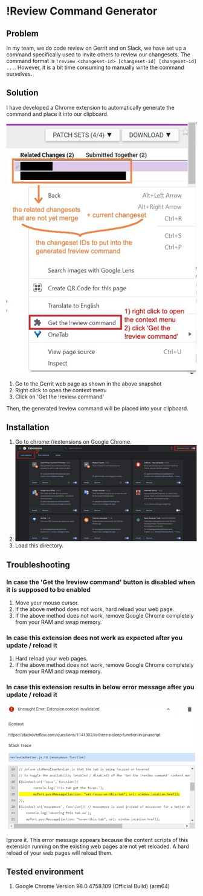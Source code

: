 # !Review Command Generator

## Problem

In my team, we do code review on Gerrit and on Slack, we have set up a command specifically used to invite others to review our changesets. The command format is `!review <changeset-id> [changeset-id] [changeset-id] ...`. However, it is a bit time consuming to manually write the command ourselves.

## Solution

I have developed a Chrome extension to automatically generate the command and place it into our clipboard.

![The snapshot of !Review Command Generator][app-snapshot]

1. Go to the Gerrit web page as shown in the above snapshot
1. Right click to open the context menu
1. Click on 'Get the !review command'

Then, the generated !review command will be placed into your clipboard.

## Installation

1. Go to chrome://extensions on Google Chrome.
1. ![Chrome-extensions page][ext-page]
1. Load this directory.


## Troubleshooting

### In case the 'Get the !review command' button is disabled when it is supposed to be enabled

1. Move your mouse cursor.
1. If the above method does not work, hard reload your web page.
1. If the above method does not work, remove Google Chrome completely from your RAM and swap memory.

### In case this extension does not work as expected after you update / reload it

1. Hard reload your web pages.
1. If the above method does not work, remove Google Chrome completely from your RAM and swap memory.

### In case this extension results in below error message after you update / reload it

![Uncaught Error: Extension context invalidated.][invalid-ext-ctx]

Ignore it. This error message appears because the content scripts of this extension running on the existing web pages are not yet reloaded. A hard reload of your web pages will reload them.

## Tested environment

1. Google Chrome Version 98.0.4758.109 (Official Build) (arm64)

[app-snapshot]: <docs/app-snapshot.jpg>
[ext-page]: <docs/ext-page.jpg>
[invalid-ext-ctx]: <docs/invalid-ext-ctx.jpg>

